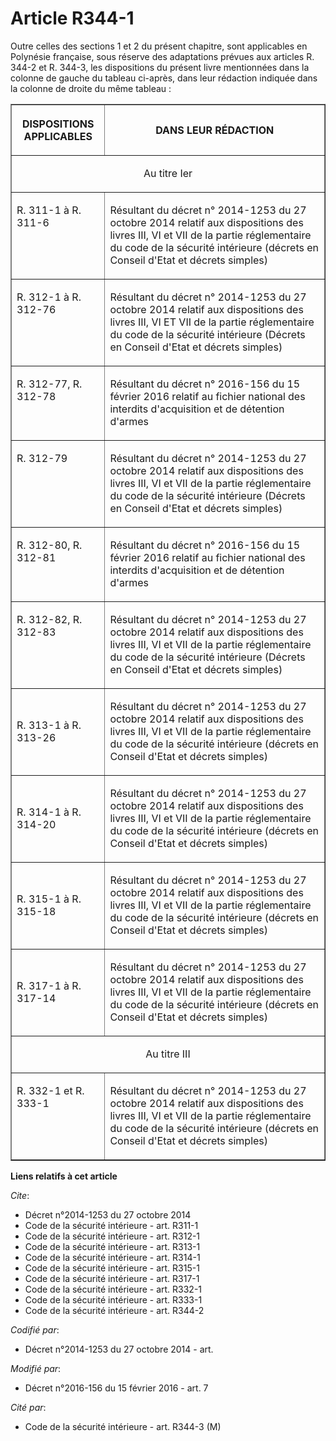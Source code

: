 # Article R344-1

Outre celles des sections 1 et 2 du présent chapitre, sont applicables en Polynésie française, sous réserve des adaptations
prévues aux articles R. 344-2 et R. 344-3, les dispositions du présent livre mentionnées dans la colonne de gauche du tableau
ci-après, dans leur rédaction indiquée dans la colonne de droite du même tableau : 

<table border="1">
  <tbody>
    <tr>
      <th>

DISPOSITIONS APPLICABLES 

</th>
      <th>

DANS LEUR RÉDACTION 

</th>
    </tr>
    <tr>
      <td colspan="2" align="center">

Au titre Ier 

</td>
    </tr>
    <tr>
      <td valign="top" align="left">

R. 311-1 à R. 311-6 

</td>
      <td valign="top" align="left">

Résultant du décret n° 2014-1253 du 27 octobre 2014 relatif aux dispositions des livres III, VI et VII de la partie
réglementaire du code de la sécurité intérieure (décrets en Conseil d'Etat et décrets simples) </td>
    </tr>
    <tr>
      <td valign="top" align="left">

R. 312-1 à R. 312-76

</td>
      <td valign="top" align="left">

Résultant du décret n° 2014-1253 du 27 octobre 2014 relatif aux dispositions des livres III, VI ET VII de la partie
réglementaire du code de la sécurité intérieure (Décrets en Conseil d'Etat et décrets simples) 

</td>
    </tr>
    <tr>
      <td align="left" valign="top">

R. 312-77, R. 312-78

</td>
      <td valign="top" align="left">

Résultant du décret n° 2016-156 du 15 février 2016 relatif au fichier national des interdits d'acquisition et de détention
d'armes 

</td>
    </tr>
    <tr>
      <td valign="top" align="left">

R. 312-79

</td>
      <td valign="top" align="left">

Résultant du décret n° 2014-1253 du 27 octobre 2014 relatif aux dispositions des livres III, VI et VII de la partie
réglementaire du code de la sécurité intérieure (Décrets en Conseil d'Etat et décrets simples)

</td>
    </tr>
    <tr>
      <td valign="top" align="left">

R. 312-80, R. 312-81

</td>
      <td valign="top" align="left">

Résultant du décret n° 2016-156 du 15 février 2016 relatif au fichier national des interdits d'acquisition et de détention
d'armes

</td>
    </tr>
    <tr>
      <td valign="top" align="left">

R. 312-82, R. 312-83

</td>
      <td align="left" valign="top">

Résultant du décret n° 2014-1253 du 27 octobre 2014 relatif aux dispositions des livres III, VI et VII de la partie
réglementaire du code de la sécurité intérieure (Décrets en Conseil d'Etat et décrets simples) 

</td>
    </tr>
    <tr>
      <td>

R. 313-1 à R. 313-26 

</td>
      <td>

Résultant du décret n° 2014-1253 du 27 octobre 2014 relatif aux dispositions des livres III, VI et VII de la partie
réglementaire du code de la sécurité intérieure (décrets en Conseil d'Etat et décrets simples) 

</td>
    </tr>
    <tr>
      <td>

R. 314-1 à R. 314-20 

</td>
      <td>

Résultant du décret n° 2014-1253 du 27 octobre 2014 relatif aux dispositions des livres III, VI et VII de la partie
réglementaire du code de la sécurité intérieure (décrets en Conseil d'Etat et décrets simples) 

</td>
    </tr>
    <tr>
      <td>

R. 315-1 à R. 315-18 

</td>
      <td>

Résultant du décret n° 2014-1253 du 27 octobre 2014 relatif aux dispositions des livres III, VI et VII de la partie
réglementaire du code de la sécurité intérieure (décrets en Conseil d'Etat et décrets simples) 

</td>
    </tr>
    <tr>
      <td>

R. 317-1 à R. 317-14 

</td>
      <td>

Résultant du décret n° 2014-1253 du 27 octobre 2014 relatif aux dispositions des livres III, VI et VII de la partie
réglementaire du code de la sécurité intérieure (décrets en Conseil d'Etat et décrets simples) 

</td>
    </tr>
    <tr>
      <td colspan="2" valign="middle" align="center">

Au titre III 

</td>
    </tr>
    <tr>
      <td valign="top" align="left">

R. 332-1 et R. 333-1 

</td>
      <td valign="top" align="left">

Résultant du décret n° 2014-1253 du 27 octobre 2014 relatif aux dispositions des livres III, VI et VII de la partie
réglementaire du code de la sécurité intérieure (décrets en Conseil d'Etat et décrets simples)

</td>
    </tr>
  </tbody>
</table>

**Liens relatifs à cet article**

_Cite_:

  - Décret n°2014-1253 du 27 octobre 2014
  - Code de la sécurité intérieure - art. R311-1
  - Code de la sécurité intérieure - art. R312-1
  - Code de la sécurité intérieure - art. R313-1
  - Code de la sécurité intérieure - art. R314-1
  - Code de la sécurité intérieure - art. R315-1
  - Code de la sécurité intérieure - art. R317-1
  - Code de la sécurité intérieure - art. R332-1
  - Code de la sécurité intérieure - art. R333-1
  - Code de la sécurité intérieure - art. R344-2

_Codifié par_:

  - Décret n°2014-1253 du 27 octobre 2014 - art.

_Modifié par_:

  - Décret n°2016-156 du 15 février 2016 - art. 7

_Cité par_:

  - Code de la sécurité intérieure - art. R344-3 (M)
